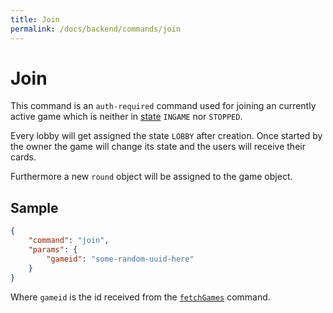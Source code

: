 ```yaml
---
title: Join
permalink: /docs/backend/commands/join
---
```


# Join

This command is an `auth-required` command used for joining an currently active game which is neither in [state][game-state] `INGAME` nor `STOPPED`.

Every lobby will get assigned the state `LOBBY` after creation. Once started by the owner the game will change its state and the users will receive their cards.

Furthermore a new `round` object will be assigned to the game object.

## Sample
```json
{
    "command": "join",
    "params": {
        "gameid": "some-random-uuid-here"
    }
}
```

Where `gameid` is the id received from the [`fetchGames`][fetchgames] command.


[fetchgames]: ./fetchgames.md
[game-state]: {{site.baseurl}}/docs/backend/gameState